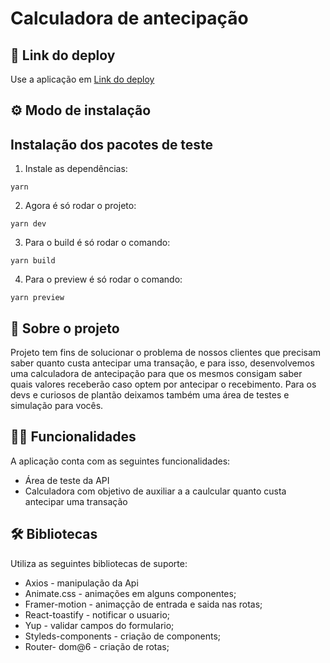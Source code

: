 
# Calculadora de antecipação

## 📲 Link do deploy


Use a aplicação em [Link do deploy](https://anticipation-calculator-vagnermengali.vercel.app/) 


## ⚙️ Modo de instalação

## Instalação dos pacotes de teste

1. Instale as dependências:
```shell
yarn 
```

2. Agora é só rodar o projeto:
```shell
yarn dev
```
3. Para o build é só rodar o comando:
```shell
yarn build
```

4. Para o preview é só rodar o comando:
```shell
yarn preview
```

## 📑 Sobre o projeto

Projeto tem fins de solucionar o problema de nossos clientes que precisam saber quanto custa antecipar uma transação, e para isso, desenvolvemos uma calculadora de antecipação para que os mesmos consigam saber quais valores receberão caso optem por antecipar o recebimento.
Para os devs e curiosos de plantão deixamos também uma área de testes e simulação para vocês.

## ✍🏻 Funcionalidades

A aplicação conta com as seguintes funcionalidades:

- Área de teste da API
- Calculadora com objetivo de auxiliar a a caulcular quanto custa antecipar uma transação

## 🛠 Bibliotecas

Utiliza as seguintes bibliotecas de suporte:

- Axios - manipulação da Api
- Animate.css - animações em alguns componentes;
- Framer-motion - animaçção de entrada e saida nas rotas;
- React-toastify - notificar o usuario;
- Yup - validar campos do formulario;
- Styleds-components - criação de components;
- Router- dom@6 - criação de rotas; 
